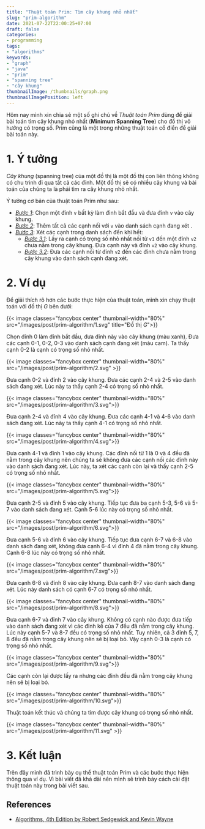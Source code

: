 ```yaml
---
title: "Thuật toán Prim: Tìm cây khung nhỏ nhất"
slug: "prim-algorithm"
date: 2021-07-22T22:00:25+07:00
draft: false
categories:
- programming
tags:
- "algorithms"
keywords:
- "graph"
- "java"
- "prim"
- "spanning tree"
- "cây khung"
thumbnailImage: /thumbnails/graph.png
thumbnailImagePosition: left
---
```


Hôm nay mình xin chia sẻ một số ghi chú về *Thuật toán Prim* dùng để giải bài toán tìm cây khung nhỏ nhất (**Minimum Spanning Tree**) cho đồ thị vô hướng có trọng số. Prim cũng là một trong những thuật toán cổ điển để giải bài toán này.


<!--more-->

<!--toc-->

# 1. Ý tưởng

*Cây khung* (spanning tree) của một đồ thị là một đồ thị con liên thông không có chu trình đi qua tất cả các đỉnh. Một đồ thị sẽ có nhiều cây khung và bài toán của chúng ta là phải tìm ra cây khung nhỏ nhất.

Ý tưởng cơ bản của thuật toán Prim như sau:

- <u>*Bước 1*</u>: Chọn một đỉnh `v` bất kỳ làm đỉnh bắt đầu và đưa đỉnh `v` vào cây khung.
- <u>*Bước 2*</u>: Thêm tất cả các cạnh nối với `v` vào danh sách cạnh đang xét .
- <u>*Bước 3*</u>: Xét các cạnh trong danh sách đến khi hết:
    - <u>*Bước 3.1*</u>: Lấy ra cạnh có trọng số nhỏ nhất nối từ `v1` đến một đỉnh `v2` chưa nằm trong cây khung. Đưa cạnh này và đỉnh `v2` vào cây khung.
    - <u>*Bước 3.2*</u>: Đưa các cạnh nối từ đỉnh `v2` đến các đỉnh chưa nằm trong cây khung vào danh sách cạnh đang xét.

# 2. Ví dụ

Để giải thích rõ hơn các bước thực hiện của thuật toán, mình xin chạy thuật toán với đồ thị $G$ bên dưới:

{{< image classes="fancybox center" thumbnail-width="80%" src="/images/post/prim-algorithm/1.svg" title="Đồ thị $G$">}}

Chọn đỉnh $0$ làm đỉnh bắt đầu, đưa đỉnh này vào cây khung (màu xanh). Đưa các cạnh 0-1, 0-2, 0-3 vào danh sách cạnh đang xét (màu cam). Ta thấy cạnh 0-2 là cạnh có trọng số nhỏ nhất.

{{< image classes="fancybox center" thumbnail-width="80%" src="/images/post/prim-algorithm/2.svg" >}}

Đưa cạnh 0-2 và đỉnh $2$ vào cây khung. Đưa các cạnh 2-4 và 2-5 vào danh sách đang xét. Lúc này ta thấy cạnh 2-4 có trọng số nhỏ nhất.

{{< image classes="fancybox center" thumbnail-width="80%" src="/images/post/prim-algorithm/3.svg">}}

Đưa cạnh 2-4 và đỉnh $4$ vào cây khung. Đưa các cạnh 4-1 và 4-6 vào danh sách đang xét. Lúc này ta thấy cạnh 4-1 có trọng số nhỏ nhất.

{{< image classes="fancybox center" thumbnail-width="80%" src="/images/post/prim-algorithm/4.svg">}}

Đưa cạnh 4-1 và đỉnh $1$ vào cây khung. Các đỉnh nối từ $1$ là $0$ và $4$ đều đã nằm trong cây khung nên chúng ta sẽ không đưa các cạnh nối các đỉnh này vào danh sách đang xét. Lúc này, ta xét các cạnh còn lại và thấy cạnh 2-5 có trọng số nhỏ nhất.

{{< image classes="fancybox center" thumbnail-width="80%" src="/images/post/prim-algorithm/5.svg">}}

Đưa cạnh 2-5 và đỉnh $5$ vào cây khung. Tiếp tục đưa ba cạnh 5-3, 5-6 và 5-7 vào danh sách đang xét. Cạnh 5-6 lúc này có trọng số nhỏ nhất.

{{< image classes="fancybox center" thumbnail-width="80%" src="/images/post/prim-algorithm/6.svg">}}

Đưa cạnh 5-6 và đỉnh $6$ vào cây khung. Tiếp tục đưa cạnh 6-7 và 6-8 vào danh sách đang xét, không đưa cạnh 6-4 vì đỉnh $4$ đã nằm trong cây khung. Cạnh 6-8 lúc này có trọng số nhỏ nhất.

{{< image classes="fancybox center" thumbnail-width="80%" src="/images/post/prim-algorithm/7.svg">}}

Đưa cạnh 6-8 và đỉnh $8$ vào cây khung. Đưa cạnh 8-7 vào danh sách đang xét. Lúc này danh sách có cạnh 6-7 có trọng số nhỏ nhất.

{{< image classes="fancybox center" thumbnail-width="80%" src="/images/post/prim-algorithm/8.svg">}}

Đưa cạnh 6-7 và đỉnh $7$ vào cây khung. Không có cạnh nào được đưa tiếp vào danh sách đang xét vì các đỉnh kề của $7$ đều đã nằm trong cây khung. Lúc này cạnh 5-7 và 8-7 đều có trọng số nhỏ nhất. Tuy nhiên, cả 3 đỉnh $5$, $7$, $8$ đều đã nằm trong cây khung nên sẽ bị loại bỏ. Vậy cạnh 0-3 là cạnh có trọng số nhỏ nhất.

{{< image classes="fancybox center" thumbnail-width="80%" src="/images/post/prim-algorithm/9.svg">}}

Các cạnh còn lại được lấy ra nhưng các đỉnh đều đã nằm trong cây khung nên sẽ bị loại bỏ.

{{< image classes="fancybox center" thumbnail-width="80%" src="/images/post/prim-algorithm/10.svg">}}

Thuật toán kết thúc và chúng ta tìm được cây khung có trọng số nhỏ nhất.

{{< image classes="fancybox center" thumbnail-width="80%" src="/images/post/prim-algorithm/11.svg" >}}

# 3. Kết luận

Trên đây mình đã trình bày cụ thể thuật toán Prim và các bước thực hiện thông qua ví dụ. Vì bài viết đã khá dài nên mình sẽ trình bày cách cài đặt thuật toán này trong bài viết sau.

## References

- [Algorithms, 4th Edition by Robert Sedgewick and Kevin Wayne](https://algs4.cs.princeton.edu/home/)


